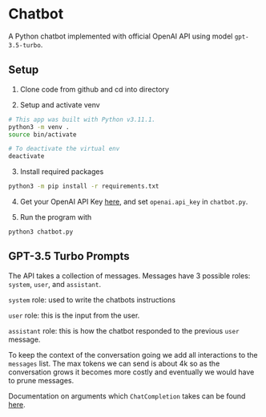 # Chatbot

A Python chatbot implemented with official OpenAI API using model `gpt-3.5-turbo`.

## Setup
1. Clone code from github and cd into directory

2. Setup and activate venv

```bash
# This app was built with Python v3.11.1.
python3 -m venv .
source bin/activate

# To deactivate the virtual env
deactivate
```

3. Install required packages

```bash
python3 -m pip install -r requirements.txt
```

4. Get your OpenAI API Key <a href="https://platform.openai.com/account/api-keys" target="_blank">here</a>, and set `openai.api_key` in `chatbot.py`.

5. Run the program with
```
python3 chatbot.py
```

## GPT-3.5 Turbo Prompts

The API takes a collection of messages. Messages have 3 possible roles: `system`, `user`, and `assistant`.

`system` role: used to write the chatbots instructions

`user` role: this is the input from the user.

`assistant` role: this is how the chatbot responded to the previous `user` message.

To keep the context of the conversation going we add all interactions to the `messages` list. The max tokens we can send is about 4k so as the conversation grows it becomes more costly and eventually we would have to prune messages.

Documentation on arguments which `ChatCompletion` takes can be found [here](https://platform.openai.com/docs/api-reference/chat/create).

